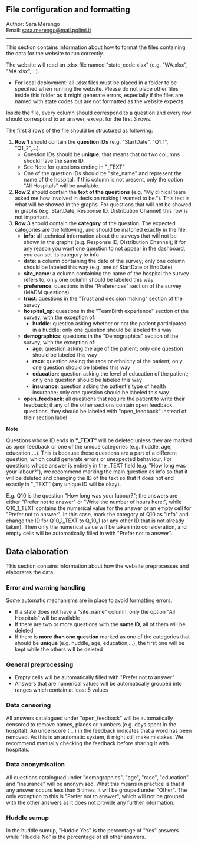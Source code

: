 ## File configuration and formatting

Author: Sara Merengo  
Email: sara.merengo@mail.polimi.it

---

This section contains information about how to format the files containing the data for the website to run correctly.

The website will read an .xlsx file named "state_code.xlsx" (e.g. "WA.xlsx", "MA.xlsx",...).
- For local deployment: all .xlsx files must be placed in a folder to be specified when running the website. Please do not place other files inside this folder as it might generate errors, especially if the files are named with state codes but are not formatted as the website expects.

Inside the file, every column should correspond to a question and every row should correspond to an answer, except for the first 3 rows.

The first 3 rows of the file should be structured as following:
1. **Row 1** should contain the **question IDs** (e.g. "StartDate", "Q1_1", "Q1_2",...).
    - Question IDs should be **unique**, that means that no two columns should have the same ID.
    - See Note for questions ending in "_TEXT"
    - One of the question IDs should be "site_name" and represent the name of the hospital. If this column is not present, only the option "All Hospitals" will be available.
2. **Row 2** should contain the **text of the questions** (e.g. "My clinical team asked me how involved in decision making I wanted to be."). This text is what will be showed in the graphs. For questions that will not be showed in graphs (e.g. StartDate, Response ID, Distribution Channel) this row is not important.
3. **Row 3** should contain the **category** of the question. The expected categories are the following, and should be matched exactly in the file:
    - **info**: all technical information about the surveys that will not be shown in the graphs (e.g. Response ID, Distribution Channel); if for any reason you want one question to not appear in the dashboard, you can set its category to info
    - **date**: a column containing the date of the survey; only one column should be labeled this way (e.g. one of StartDate or EndDate)
    - **site_name**: a column containing the name of the hospital the survey refers to; only one column should be labeled this way
    - **preference**: questions in the "Preferences" section of the survey (MADM questions)
    - **trust**: questions in the "Trust and decision making" section of the survey
    - **hospital_xp**: questions in the "TeamBirth experience" section of the survey; with the exception of:
        - **huddle**: question asking whether or not the patient participated in a huddle; only one question should be labeled this way
    - **demographics**: questions in the "Demographics" section of the survey; with the exception of:
        - **age**: question asking the age of the patient; only one question should be labeled this way
        - **race**: question asking the race or ethnicity of the patient; only one question should be labeled this way
        - **education**: question asking the level of education of the patient; only one question should be labeled this way
        - **insurance**: question asking the patient's type of health insurance; only one question should be labeled this way
    - **open_feedback**: all questions that require the patient to write their feedback; if any of the other sections contain open feedback questions, they should be labeled with "open_feedback" instead of their section label

**Note**

Questions whose ID ends in **"_TEXT"** will be deleted unless they are marked as open feedback or one of the unique categories (e.g. huddle, age, education,...). This is because these questions are a part of a different question, which could generate errors or unexpected behaviour. For questions whose answer is entirely in the _TEXT field (e.g. "How long was your labour?"), we recommend marking the main question as info so that it will be deleted and changing the ID of the text so that it does not end exactly in "_TEXT" (any unique ID will be okay).

E.g. Q10 is the question "How long was your labour?"; the answers are either "Prefer not to answer" or "Write the number of hours here:", while Q10_1_TEXT contains the numerical value for the answer or an empty cell for "Prefer not to answer". In this case, mark the category of Q10 as "info" and change the ID for Q10_1_TEXT to Q_10_1 (or any other ID that is not already taken). Then only the numerical value will be taken into consideration, and empty cells will be automatically filled in with "Prefer not to answer".

## Data elaboration

This section contains information about how the website preprocesses and elaborates the data.

### Error and warning handling

Some automatic mechanisms are in place to avoid formatting errors.
- If a state does not have a "site_name" column, only the option "All Hospitals" will be available
- If there are two or more questions with the **same ID**, all of them will be deleted
- If there is **more than one question** marked as one of the categories that should be **unique** (e.g. huddle, age, education,...), the first one will be kept while the others will be deleted

### General preprocessing

- Empty cells will be automatically filled with "Prefer not to answer"
- Answers that are numerical values will be automatically grouped into ranges which contain 
at least 5 values

### Data censoring
All answers catalogued under "open_feedback" will be automatically censored to remove names, places or numbers (e.g. days spent in the hospital). An underscore ( _ ) in the feedback indicates that a word has been removed. 
As this is an automatic system, it might still make mistakes. We recommend manually checking the feedback before sharing it with hospitals.

### Data anonymisation

All questions catalogued under "demographics", "age", "race", "education" and "insurance" will be anonymised. What this means in practice is that if any answer occurs less than 5 times, it will be grouped under "Other". 
The only exception to this is "Prefer not to answer", which will not be grouped with the other answers as it does not provide any further information.

### Huddle sumup
In the huddle sumup, "Huddle Yes" is the percentage of "Yes" answers while "Huddle No" is the percentage of all other answers.